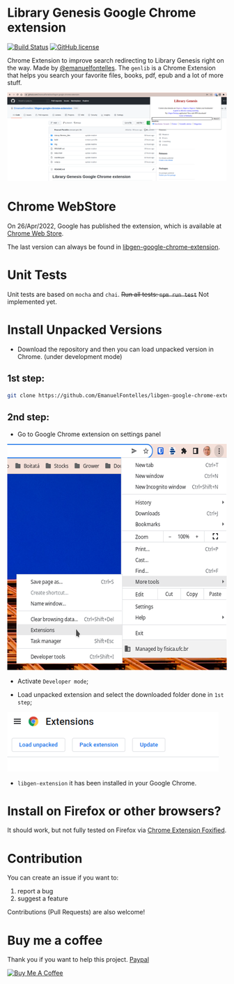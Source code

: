Library Genesis Google Chrome extension
=======

[![Build Status](https://travis-ci.com/DoctorLai/VideoDownloadHelper.svg?branch=master)](https://travis-ci.com/DoctorLai/VideoDownloadHelper)
[![GitHub license](https://img.shields.io/badge/license-GPL-blue.svg)](https://github.com/DoctorLai/VideoDownloadHelper/blob/master/LICENSE)

Chrome Extension to improve search redirecting to Library Genesis right on the way. Made by [@emanuelfontelles](https://www.linkedin.com/in/emanuelfontelles/). The `genlib` is a Chrome Extension that helps you search your favorite files, books, pdf, epub and a lot of more stuff. 

![libgen-extension](img/example.png)


# Chrome WebStore
On 26/Apr/2022, Google has published the extension, which is available at [Chrome Web Store](https://chrome.google.com/webstore/detail/library-genesis/oilaaekphjbkahcplbolaglkhbfimdfo?hl=en).

The last version can always be found in [libgen-google-chrome-extension](https://github.com/EmanuelFontelles/libgen-google-chrome-extension).

# Unit Tests
Unit tests are based on `mocha` and `chai`.  ~~Run all tests: `npm run test`~~ Not implemented yet.

# Install Unpacked Versions
- Download the repository and then you can load unpacked version in Chrome. (under development mode)

## 1st step:
```bash
git clone https://github.com/EmanuelFontelles/libgen-google-chrome-extension.git
```

## 2nd step:
- Go to Google Chrome extension on settings panel

<img src="./img/install_extension_1.png" width="600" height="519" alt="">

- Activate `Developer mode`;

- Load unpacked extension and select the downloaded folder done in `1st step`;

<img src="./img/install_extension_2.png" width="486" height="138" alt="">

- `libgen-extension` it has been installed in your Google Chrome.

# Install on Firefox or other browsers?
It should work, but not fully tested on Firefox via [Chrome Extension Foxified](https://addons.mozilla.org/en-GB/firefox/addon/chrome-store-foxified/).


# Contribution
You can create an issue if you want to:
1. report a bug
2. suggest a feature

Contributions (Pull Requests) are also welcome!


# Buy me a coffee

Thank you if you want to help this project. 
[Paypal](emanuelfontelles@hotmail.com)

<a rel="nofollow" href="emanuelfontelles@hotmail.com" target="_blank"><img src="https://cdn.buymeacoffee.com/buttons/lato-blue.png" alt="Buy Me A Coffee"></a>